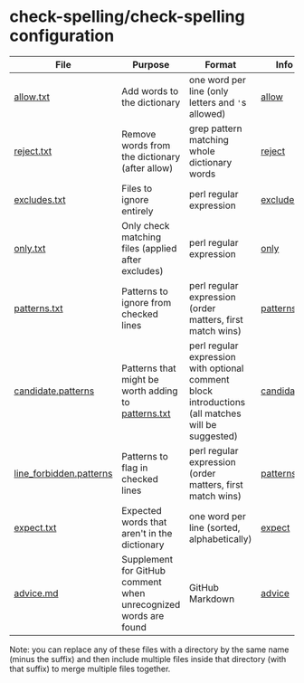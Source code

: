 # check-spelling/check-spelling configuration

File | Purpose | Format | Info
-|-|-|-
[allow.txt](allow.txt) | Add words to the dictionary | one word per line (only letters and `'`s allowed) | [allow](https://github.com/check-spelling/check-spelling/wiki/Configuration#allow)
[reject.txt](reject.txt) | Remove words from the dictionary (after allow) | grep pattern matching whole dictionary words | [reject](https://github.com/check-spelling/check-spelling/wiki/Configuration-Examples%3A-reject)
[excludes.txt](excludes.txt) | Files to ignore entirely | perl regular expression | [excludes](https://github.com/check-spelling/check-spelling/wiki/Configuration-Examples%3A-excludes)
[only.txt](only.txt) | Only check matching files (applied after excludes) | perl regular expression | [only](https://github.com/check-spelling/check-spelling/wiki/Configuration-Examples%3A-only)
[patterns.txt](patterns.txt) | Patterns to ignore from checked lines | perl regular expression (order matters, first match wins) | [patterns](https://github.com/check-spelling/check-spelling/wiki/Configuration-Examples%3A-patterns)
[candidate.patterns](candidate.patterns) | Patterns that might be worth adding to [patterns.txt](patterns.txt) | perl regular expression with optional comment block introductions (all matches will be suggested) | [candidates](https://github.com/check-spelling/check-spelling/wiki/Feature:-Suggest-patterns)
[line_forbidden.patterns](line_forbidden.patterns) | Patterns to flag in checked lines | perl regular expression (order matters, first match wins) | [patterns](https://github.com/check-spelling/check-spelling/wiki/Configuration-Examples%3A-patterns)
[expect.txt](expect.txt) | Expected words that aren't in the dictionary | one word per line (sorted, alphabetically) | [expect](https://github.com/check-spelling/check-spelling/wiki/Configuration#expect)
[advice.md](advice.md) | Supplement for GitHub comment when unrecognized words are found | GitHub Markdown | [advice](https://github.com/check-spelling/check-spelling/wiki/Configuration-Examples%3A-advice)

Note: you can replace any of these files with a directory by the same name (minus the suffix)
and then include multiple files inside that directory (with that suffix) to merge multiple files together.
